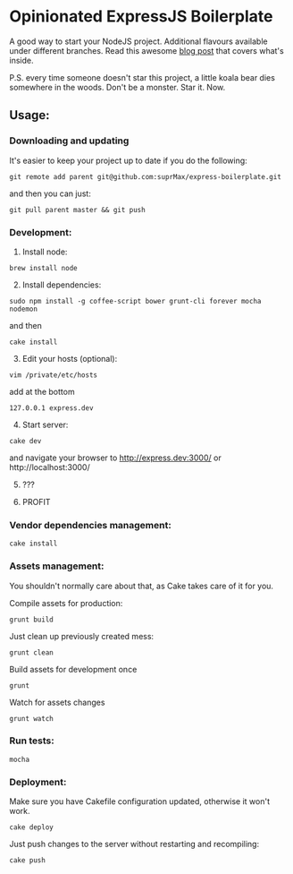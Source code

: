 # Opinionated ExpressJS Boilerplate

A good way to start your NodeJS project. Additional flavours available under different branches. Read this awesome [blog post](http://maxdegterev.name/blog/express-boilerplate) that covers what's inside.

P.S. every time someone doesn't star this project, a little koala bear dies somewhere in the woods. Don't be a monster. Star it. Now.

## Usage:
### Downloading and updating
  It's easier to keep your project up to date if you do the following:

  `git remote add parent git@github.com:suprMax/express-boilerplate.git`

  and then you can just:

  `git pull parent master && git push`

### Development:

1. Install node:

  `brew install node`

2. Install dependencies:

  `sudo npm install -g coffee-script bower grunt-cli forever mocha nodemon`

  and then

  `cake install`

3. Edit your hosts (optional):

  `vim /private/etc/hosts`

  add at the bottom

  `127.0.0.1 express.dev`

4. Start server:

  `cake dev`

  and navigate your browser to http://express.dev:3000/ or http://localhost:3000/

5. ???

6. PROFIT

### Vendor dependencies management:

`cake install`

### Assets management:

You shouldn't normally care about that, as Cake takes care of it for you.

Compile assets for production:

  `grunt build`

Just clean up previously created mess:

  `grunt clean`

Build assets for development once

  `grunt`

Watch for assets changes

  `grunt watch`

### Run tests:

  `mocha`

### Deployment:

Make sure you have Cakefile configuration updated, otherwise it won't work.

  `cake deploy`

Just push changes to the server without restarting and recompiling:

  `cake push`
